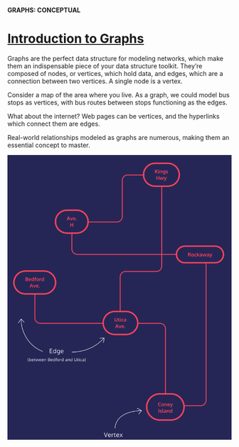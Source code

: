 #### GRAPHS: CONCEPTUAL

# [Introduction to Graphs](https://www.codecademy.com/courses/complex-data-structures/lessons/conceptual-graphs/exercises/conceptual-graphs-intro)

Graphs are the perfect data structure for modeling networks, which make them an indispensable piece of your data structure toolkit. 
They’re composed of nodes, or vertices, which hold data, and edges, which are a connection between two vertices. 
A single node is a vertex.

Consider a map of the area where you live. 
As a graph, we could model bus stops as vertices, with bus routes between stops functioning as the edges.

What about the internet? 
Web pages can be vertices, and the hyperlinks which connect them are edges.

Real-world relationships modeled as graphs are numerous, making them an essential concept to master.
<p align="center">
  <img src="route_map.svg" width="600" alt="Introduction to Graphs" />
</p>









![]()
